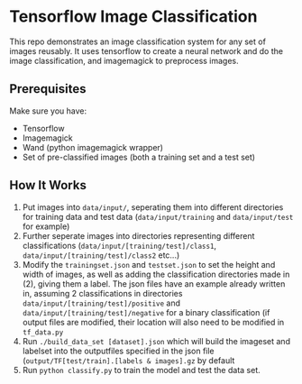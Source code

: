 # Tensorflow Image Classification
This repo demonstrates an image classification system for any set of images reusably. It uses tensorflow to create a neural network and do the image classification, and imagemagick to preprocess images. 

## Prerequisites
Make sure you have:
* Tensorflow
* Imagemagick
* Wand (python imagemagick wrapper)
* Set of pre-classified images (both a training set and a test set)
 
## How It Works

1. Put images into ```data/input/```, seperating them into different directories for training data and test data (```data/input/training``` and ```data/input/test``` for example)
2. Further seperate images into directories representing different classifications (```data/input/[training/test]/class1```, ```data/input/[training/test]/class2``` etc...)
3. Modify the ```trainingset.json``` and ```testset.json``` to set the height and width of images, as well as adding the classification directories made in (2), giving them a label. The json files have an example already written in, assuming 2 classifications in directories ```data/input/[training/test]/positive``` and ```data/input/[training/test]/negative``` for a binary classification (if output files are modified, their location will also need to be modified in ```tf_data.py```
4. Run ```./build_data_set [dataset].json``` which will build the imageset and labelset into the outputfiles specified in the json file (```output/TF[test/train].[labels & images].gz``` by default
5. Run ```python classify.py``` to train the model and test the data set. 
